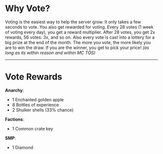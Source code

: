 # Why Vote?
Voting is the easiest way to help the server grow. It only takes a few seconds to vote. You also get rewarded for voting. Every 28 votes (1 week of voting every day), you get a reward multiplier. After 28 votes, you get 2x rewards, 56 votes: 3x, and so on. Also every vote is cast into a lottery for a big prize at the end of the month. The more you vote, the more likely you are to win the draw. If you are the winner, you get to pick your price! _(as long as its within reason and within MC TOS)_

---
# Vote Rewards
**Anarchy**:
  - 1 Enchanted golden apple
  - 8 Bottles of experience
  - 2 Shulker shells (33% chance)

**Factions**:
  - 1 Common crate key

**SMP**:
  - 1 Diamond
